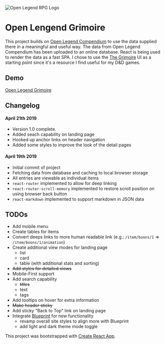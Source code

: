 ![Open Legend RPG Logo](https://openlegendrpg.com/assets/img/open_legend_lg_logo.png)

# Open Lengend Grimoire
This project builds on [Open Legend Compendium](https://github.com/frankieali/open-legend-compendium) to use the data supplied there in a meaningful and useful way. The data from Open Legend Compendium has been uploaded to an online database. React is being used to render the data as a fast SPA.
I chose to use the [The Grimoire](https://thebombzen.com/grimoire/) UI as a starting point since it's a resource I find useful for my D&D games.

## Demo
[Open Legend Grimoire](https://open-legend-grimoire.herokuapp.com)

## Changelog

#### April 21th 2019
 - Version 1.0 complete.
 - Added seach capability on landing page
 - Hooked up anchor links on header navigation
 - Added some styles to improve the look of the detail pages

#### April 19th 2019
 - Initial commit of project
 - Fetching data from database and caching to local browser storage
 - All entries are viewable as individual items
 - `react-router` implemented to allow for deep linking
 - `react-router-scroll-memory` implemented to restore scroll position on using browser back button
 - `react-markdown` implemented to support markdown in JSON data

 ## TODOs
  - Add mobile menu
  - Create tables for items
  - Convert deeps links to more human readable link (e.g.: `/item/boons/1` => `/item/boons/1/animation`)
  - Create additional view modes for landing page
    - list 
    - card
    - table (with additional stats and sorting)
  - ~~Add styles for detailed views~~
  - Mobile-First support
  - Add search capability
    - ~~titles~~
    - text
    - tags
  - Add tooltips on hover for extra information
  - ~~Make header sticky~~
  - Add sticky "Back to Top" link on landing page
  - Integrate [Blueprint](https://blueprintjs.com) for new functionality
    - revamp overall site styles to align more with Blueprint
    - add light and dark theme mode toggle

This project was bootstrapped with [Create React App](https://github.com/facebook/create-react-app).

